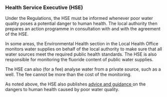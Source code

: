 ###  Health Service Executive (HSE)

Under the Regulations, the HSE must be informed whenever poor water quality
poses a potential danger to human health. The local authority then prepares an
action programme in consultation with and with the agreement of the HSE.

In some areas, the Environmental Health section in the Local Health Office
monitors water supplies on behalf of the local authority to make sure that all
water sources meet the required public health standards. The HSE is also
responsible for monitoring the fluoride content of public water supplies.

The HSE can also (for a fee) analyse water from a private source, such as a
well. The fee cannot be more than the cost of the monitoring.

As noted above, the HSE also publishes [ advice and guidance
](http://www.hse.ie/eng/health/hl/water/drinkingwater/) on the dangers to
human health caused by poor water quality.
